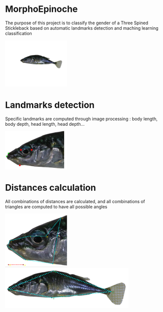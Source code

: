 # MorphoEpinoche

The purpose of this project is to classify the gender of a Three Spined Stickleback based on automatic landmarks detection and maching learning classification

<img src="https://github.com/RalphMasson/MorphoEpinoche/blob/master/images/IMGP1152M.JPG" width="200">

# Landmarks detection #

Specific landmarks are computed through image processing : body length, body depth, head length, head depth...

<img src="https://github.com/RalphMasson/MorphoEpinoche/blob/master/images/illustration.jpg" width="200">


# Distances calculation #

All combinations of distances are calculated, and all combinations of triangles are computed to have all possible angles

<p float="left">
  <img src="https://github.com/RalphMasson/MorphoEpinoche/blob/master/images/illustration2.jpg" width="200" />
  <img src="https://github.com/RalphMasson/MorphoEpinoche/blob/master/images/illustration3.jpg" width="400" /> 
</p>
